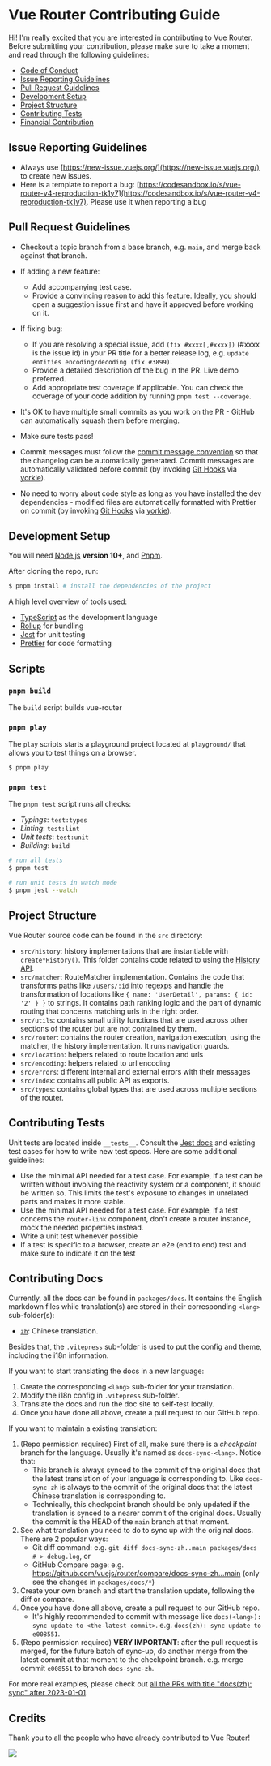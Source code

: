 # Vue Router Contributing Guide

Hi! I'm really excited that you are interested in contributing to Vue Router. Before submitting your contribution, please make sure to take a moment and read through the following guidelines:

- [Code of Conduct](https://github.com/vuejs/vue/blob/dev/.github/CODE_OF_CONDUCT.md)
- [Issue Reporting Guidelines](#issue-reporting-guidelines)
- [Pull Request Guidelines](#pull-request-guidelines)
- [Development Setup](#development-setup)
- [Project Structure](#project-structure)
- [Contributing Tests](#contributing-tests)
- [Financial Contribution](#financial-contribution)

## Issue Reporting Guidelines

- Always use [https://new-issue.vuejs.org/](https://new-issue.vuejs.org/) to create new issues.
- Here is a template to report a bug: [https://codesandbox.io/s/vue-router-v4-reproduction-tk1y7](https://codesandbox.io/s/vue-router-v4-reproduction-tk1y7). Please use it when reporting a bug

## Pull Request Guidelines

- Checkout a topic branch from a base branch, e.g. `main`, and merge back against that branch.

- If adding a new feature:

  - Add accompanying test case.
  - Provide a convincing reason to add this feature. Ideally, you should open a suggestion issue first and have it approved before working on it.

- If fixing bug:

  - If you are resolving a special issue, add `(fix #xxxx[,#xxxx])` (#xxxx is the issue id) in your PR title for a better release log, e.g. `update entities encoding/decoding (fix #3899)`.
  - Provide a detailed description of the bug in the PR. Live demo preferred.
  - Add appropriate test coverage if applicable. You can check the coverage of your code addition by running `pnpm test --coverage`.

- It's OK to have multiple small commits as you work on the PR - GitHub can automatically squash them before merging.

- Make sure tests pass!

- Commit messages must follow the [commit message convention](./commit-convention.md) so that the changelog can be automatically generated. Commit messages are automatically validated before commit (by invoking [Git Hooks](https://git-scm.com/docs/githooks) via [yorkie](https://github.com/yyx990803/yorkie)).

- No need to worry about code style as long as you have installed the dev dependencies - modified files are automatically formatted with Prettier on commit (by invoking [Git Hooks](https://git-scm.com/docs/githooks) via [yorkie](https://github.com/yyx990803/yorkie)).

## Development Setup

You will need [Node.js](http://nodejs.org) **version 10+**, and [Pnpm](https://pnpm.io/installation).

After cloning the repo, run:

```bash
$ pnpm install # install the dependencies of the project
```

A high level overview of tools used:

- [TypeScript](https://www.typescriptlang.org/) as the development language
- [Rollup](https://rollupjs.org) for bundling
- [Jest](https://jestjs.io/) for unit testing
- [Prettier](https://prettier.io/) for code formatting

## Scripts

### `pnpm build`

The `build` script builds vue-router

### `pnpm play`

The `play` scripts starts a playground project located at `playground/` that allows you to test things on a browser.

```bash
$ pnpm play
```

### `pnpm test`

The `pnpm test` script runs all checks:

- _Typings_: `test:types`
- _Linting_: `test:lint`
- _Unit tests_: `test:unit`
- _Building_: `build`

```bash
# run all tests
$ pnpm test

# run unit tests in watch mode
$ pnpm jest --watch
```

## Project Structure

Vue Router source code can be found in the `src` directory:

- `src/history`: history implementations that are instantiable with `create*History()`. This folder contains code related to using the [History API](https://developer.mozilla.org/en-US/docs/Web/API/History_API).
- `src/matcher`: RouteMatcher implementation. Contains the code that transforms paths like `/users/:id` into regexps and handle the transformation of locations like `{ name: 'UserDetail', params: { id: '2' } }` to strings. It contains path ranking logic and the part of dynamic routing that concerns matching urls in the right order.
- `src/utils`: contains small utility functions that are used across other sections of the router but are not contained by them.
- `src/router`: contains the router creation, navigation execution, using the matcher, the history implementation. It runs navigation guards.
- `src/location`: helpers related to route location and urls
- `src/encoding`: helpers related to url encoding
- `src/errors`: different internal and external errors with their messages
- `src/index`: contains all public API as exports.
- `src/types`: contains global types that are used across multiple sections of the router.

## Contributing Tests

Unit tests are located inside `__tests__`. Consult the [Jest docs](https://jestjs.io/docs/en/using-matchers) and existing test cases for how to write new test specs. Here are some additional guidelines:

- Use the minimal API needed for a test case. For example, if a test can be written without involving the reactivity system or a component, it should be written so. This limits the test's exposure to changes in unrelated parts and makes it more stable.
- Use the minimal API needed for a test case. For example, if a test concerns the `router-link` component, don't create a router instance, mock the needed properties instead.
- Write a unit test whenever possible
- If a test is specific to a browser, create an e2e (end to end) test and make sure to indicate it on the test

## Contributing Docs

Currently, all the docs can be found in `packages/docs`. It contains the English markdown files while translation(s) are stored in their corresponding `<lang>` sub-folder(s):

- [`zh`](https://github.com/vuejs/router/tree/main/packages/docs/zh): Chinese translation.

Besides that, the `.vitepress` sub-folder is used to put the config and theme, including the i18n information.

If you want to start translating the docs in a new language:

1. Create the corresponding `<lang>` sub-folder for your translation.
2. Modify the i18n config in `.vitepress` sub-folder.
3. Translate the docs and run the doc site to self-test locally.
4. Once you have done all above, create a pull request to our GitHub repo.

If you want to maintain a existing translation:

1. (Repo permission required) First of all, make sure there is a _checkpoint_ branch for the language. Usually it's named as `docs-sync-<lang>`. Notice that:
    - This branch is always synced to the commit of the original docs that the latest translation of your language is corresponding to. Like `docs-sync-zh` is always to the commit of the original docs that the latest Chinese translation is corresponding to.
    - Technically, this checkpoint branch should be only updated if the translation is synced to a nearer commit of the original docs. Usually the commit is the HEAD of the `main` branch at that moment.
2. See what translation you need to do to sync up with the original docs. There are 2 popular ways:
	  - Git diff command: e.g. `git diff docs-sync-zh..main packages/docs # > debug.log`, or
	  - GitHub Compare page: e.g. https://github.com/vuejs/router/compare/docs-sync-zh...main (only see the changes in `packages/docs/*`)
3. Create your own branch and start the translation update, following the diff or compare.
4. Once you have done all above, create a pull request to our GitHub repo.
    - It's highly recommended to commit with message like `docs(<lang>): sync update to <the-latest-commit>`. e.g. `docs(zh): sync update to e008551`.
5. (Repo permission required) **VERY IMPORTANT**: after the pull request is merged, for the future batch of sync-up, do another merge from the latest commit at that moment to the checkpoint branch. e.g. merge commit `e008551` to branch `docs-sync-zh`.

For more real examples, please check out [all the PRs with title "docs(zh): sync" after 2023-01-01](https://github.com/vuejs/router/pulls?q=is%3Apr+created%3A%3E2023-01-01+docs%28zh%29+sync).

## Credits

Thank you to all the people who have already contributed to Vue Router!

<a href="https://github.com/vuejs/vue/graphs/contributors"><img src="https://opencollective.com/vuejs/contributors.svg?width=890" /></a>
